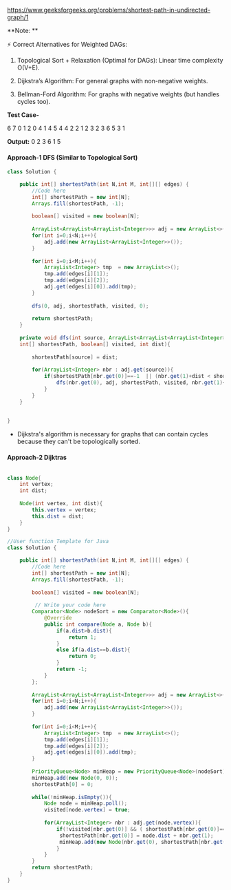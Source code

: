 https://www.geeksforgeeks.org/problems/shortest-path-in-undirected-graph/1

**Note: **

⚡ Correct Alternatives for Weighted DAGs:

1. Topological Sort + Relaxation (Optimal for DAGs): Linear time complexity O(V+E).

2. Dijkstra’s Algorithm: For general graphs with non-negative weights.

3. Bellman-Ford Algorithm: For graphs with negative weights (but handles cycles too).

**Test Case-**

6 7
0 1 2
0 4 1
4 5 4
4 2 2
1 2 3
2 3 6
5 3 1

**Output:** 0 2 3 6 1 5


#### Approach-1 DFS (Similar to Topological Sort)

```java
class Solution {

	public int[] shortestPath(int N,int M, int[][] edges) {
		//Code here
		int[] shortestPath = new int[N];
        Arrays.fill(shortestPath, -1);
        
        boolean[] visited = new boolean[N];
        
        ArrayList<ArrayList<ArrayList<Integer>>> adj = new ArrayList<>();
        for(int i=0;i<N;i++){
            adj.add(new ArrayList<ArrayList<Integer>>());
        }
        
        for(int i=0;i<M;i++){
            ArrayList<Integer> tmp  = new ArrayList<>();
            tmp.add(edges[i][1]);
            tmp.add(edges[i][2]);
            adj.get(edges[i][0]).add(tmp);
        }
        
        dfs(0, adj, shortestPath, visited, 0);
        
        return shortestPath;
	}
	
	private void dfs(int source, ArrayList<ArrayList<ArrayList<Integer>>> adj, 
	int[] shortestPath, boolean[] visited, int dist){
	    
	    shortestPath[source] = dist;
	    
	    for(ArrayList<Integer> nbr : adj.get(source)){
	        if(shortestPath[nbr.get(0)]==-1  || (nbr.get(1)+dist < shortestPath[nbr.get(0)])){
	            dfs(nbr.get(0), adj, shortestPath, visited, nbr.get(1)+dist);
	        }
	    }
	}
	
	
}
```

* Dijkstra's algorithm is necessary for graphs that can contain cycles because they can't be topologically sorted. 

#### Approach-2 Dijktras

```java

class Node{
    int vertex;
    int dist;
    
    Node(int vertex, int dist){
        this.vertex = vertex;
        this.dist = dist;
    }
}

//User function Template for Java
class Solution {

	public int[] shortestPath(int N,int M, int[][] edges) {
		//Code here
		int[] shortestPath = new int[N];
        Arrays.fill(shortestPath, -1);
        
        boolean[] visited = new boolean[N];
        
         // Write your code here
        Comparator<Node> nodeSort = new Comparator<Node>(){
            @Override
            public int compare(Node a, Node b){
                if(a.dist>b.dist){
                    return 1;
                }
                else if(a.dist==b.dist){
                    return 0;
                }
                return -1;
            } 
        };
        
        ArrayList<ArrayList<ArrayList<Integer>>> adj = new ArrayList<>();
        for(int i=0;i<N;i++){
            adj.add(new ArrayList<ArrayList<Integer>>());
        }
        
        for(int i=0;i<M;i++){
            ArrayList<Integer> tmp  = new ArrayList<>();
            tmp.add(edges[i][1]);
            tmp.add(edges[i][2]);
            adj.get(edges[i][0]).add(tmp);
        }
        
        PriorityQueue<Node> minHeap = new PriorityQueue<Node>(nodeSort);
        minHeap.add(new Node(0, 0));
        shortestPath[0] = 0;
        
        while(!minHeap.isEmpty()){
            Node node = minHeap.poll();
            visited[node.vertex] = true;
            
            for(ArrayList<Integer> nbr : adj.get(node.vertex)){
                if(!visited[nbr.get(0)] && ( shortestPath[nbr.get(0)]==-1 || (node.dist + nbr.get(1)) < shortestPath[nbr.get(0)])){
                 shortestPath[nbr.get(0)] = node.dist + nbr.get(1);
                 minHeap.add(new Node(nbr.get(0), shortestPath[nbr.get(0)]));
                }
            }
        } 
        return shortestPath;
	}
}
```